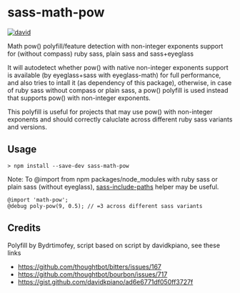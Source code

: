 # sass-math-pow

[![david](https://david-dm.org/strarsis/sass-math-pow.svg)](https://david-dm.org/strarsis/sass-math-pow)

Math pow() polyfill/feature detection with non-integer exponents support 
for (without compass) ruby sass, plain sass and sass+eyeglass

It will autodetect whether pow() with native non-integer exponents support is available (by eyeglass+sass with eyeglass-math) for full performance, 
and also tries to intall it (as dependency of this package),
otherwise, in case of ruby sass without compass or plain sass, a pow() polyfill is used instead that supports pow() with non-integer exponents.

This polyfill is useful for projects that may use pow() with non-integer exponents and should correctly caluclate across different ruby sass variants and versions.

## Usage
````
> npm install --save-dev sass-math-pow
````
Note: To @import from npm packages/node_modules with ruby sass or plain sass (without eyeglass), 
[sass-include-paths](https://github.com/strarsis/sass-include-paths) helper may be useful.
````
@import 'math-pow';
@debug poly-pow(9, 0.5); // =3 across different sass variants
````

## Credits
Polyfill by Bydrtimofey, script based on script by davidkpiano, see these links
- https://github.com/thoughtbot/bitters/issues/167
- https://github.com/thoughtbot/bourbon/issues/717
- https://gist.github.com/davidkpiano/ad6e6771df050ff3727f

